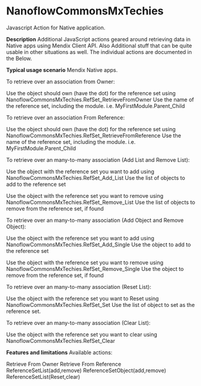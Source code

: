 # NanoflowCommonsMxTechies
Javascript Action for Native application.

**Description**
Additional JavaScript actions geared around retrieving data in Native apps using Mendix Client API. Also Additional stuff that can be quite usable in other situations as well. The individual actions are documented in the Below.



**Typical usage scenario**
Mendix Native apps.

 

To retrieve over an association from Owner:

Use the object should own (have the dot) for the reference set using NanoflowCommonsMxTechies.RefSet_RetrieveFromOwner
Use the name of the reference set, including the module. i.e. MyFirstModule.Parent_Child

To retrieve over an association From Reference:

Use the object should own (have the dot) for the reference set using NanoflowCommonsMxTechies.RefSet_RetrieveFromReference
Use the name of the reference set, including the module. i.e. MyFirstModule.Parent_Child

To retrieve over an many-to-many association (Add List and Remove List):

Use the object with the reference set you want to add using NanoflowCommonsMxTechies.RefSet_Add_List
Use the list of objects to add to the reference set

Use the object with the reference set you want to remove using NanoflowCommonsMxTechies.RefSet_Remove_List
Use the list of objects to remove from the reference set, if found

To retrieve over an many-to-many association (Add Object and Remove Object):

Use the object with the reference set you want to add using NanoflowCommonsMxTechies.RefSet_Add_Single
Use the object to add to the reference set

Use the object with the reference set you want to remove using NanoflowCommonsMxTechies.RefSet_Remove_Single
Use the object to remove from the reference set, if found


To retrieve over an many-to-many association (Reset List):

Use the object with the reference set you want to Reset using NanoflowCommonsMxTechies.RefSet_Set
Use the list of object to set as the reference set.

To retrieve over an many-to-many association (Clear List):

Use the object with the reference set you want to clear using NanoflowCommonsMxTechies.RefSet_Clear







**Features and limitations**
Available actions:

Retrieve From Owner
Retrieve From Reference
ReferenceSetList(add,remove)
ReferenceSetObject(add,remove)
ReferenceSetList(Reset,clear)

